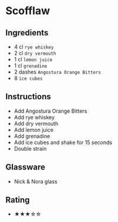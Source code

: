 # Scofflaw

## Ingredients
- 4 cl `rye whiskey`
- 2 cl `dry vermouth`
- 1 cl `lemon juice`
- 1 cl `grenadine`
- 2 dashes `Angostura Orange Bitters`
- 8 `ice cubes`

## Instructions
- Add Angostura Orange Bitters
- Add rye whiskey
- Add dry vermouth
- Add lemon juice
- Add grenadine
- Add ice cubes and shake for 15 seconds
- Double strain

## Glassware
- Nick & Nora glass

## Rating
- ★★★☆☆